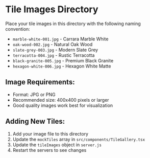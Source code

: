 # Tile Images Directory

Place your tile images in this directory with the following naming convention:

- `marble-white-001.jpg` - Carrara Marble White
- `oak-wood-002.jpg` - Natural Oak Wood  
- `slate-grey-003.jpg` - Modern Slate Grey
- `terracotta-004.jpg` - Rustic Terracotta
- `black-granite-005.jpg` - Premium Black Granite
- `hexagon-white-006.jpg` - Hexagon White Matte

## Image Requirements:
- Format: JPG or PNG
- Recommended size: 400x400 pixels or larger
- Good quality images work best for visualization

## Adding New Tiles:
1. Add your image file to this directory
2. Update the `mockTiles` array in `src/components/TileGallery.tsx`
3. Update the `tileImages` object in `server.js`
4. Restart the servers to see changes
